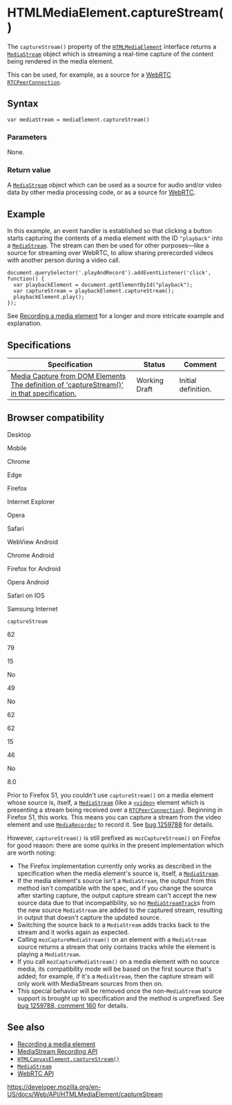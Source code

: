 HTMLMediaElement.captureStream()
================================

The `captureStream()` property of the [`HTMLMediaElement`](../htmlmediaelement) interface returns a [`MediaStream`](../mediastream) object which is streaming a real-time capture of the content being rendered in the media element.

This can be used, for example, as a source for a [WebRTC](../webrtc_api) [`RTCPeerConnection`](../rtcpeerconnection).

Syntax
------

    var mediaStream = mediaElement.captureStream()

### Parameters

None.

### Return value

A [`MediaStream`](../mediastream) object which can be used as a source for audio and/or video data by other media processing code, or as a source for [WebRTC](https://developer.mozilla.org/en-US/docs/Glossary/WebRTC).

Example
-------

In this example, an event handler is established so that clicking a button starts capturing the contents of a media element with the ID `"playback"` into a [`MediaStream`](../mediastream). The stream can then be used for other purposes—like a source for streaming over WebRTC, to allow sharing prerecorded videos with another person during a video call.

    document.querySelector('.playAndRecord').addEventListener('click', function() {
      var playbackElement = document.getElementById("playback");
      var captureStream = playbackElement.captureStream();
      playbackElement.play();
    });

See [Recording a media element](../mediastream_recording_api/recording_a_media_element) for a longer and more intricate example and explanation.

Specifications
--------------

<table><thead><tr class="header"><th>Specification</th><th>Status</th><th>Comment</th></tr></thead><tbody><tr class="odd"><td><a href="https://w3c.github.io/mediacapture-fromelement/#dom-htmlmediaelement-capturestream">Media Capture from DOM Elements<br />
<span class="small">The definition of 'captureStream()' in that specification.</span></a></td><td><span class="spec-wd">Working Draft</span></td><td>Initial definition.</td></tr></tbody></table>

Browser compatibility
---------------------

Desktop

Mobile

Chrome

Edge

Firefox

Internet Explorer

Opera

Safari

WebView Android

Chrome Android

Firefox for Android

Opera Android

Safari on IOS

Samsung Internet

`captureStream`

62

79

15

No

49

No

62

62

15

46

No

8.0

Prior to Firefox 51, you couldn't use `captureStream()` on a media element whose source is, itself, a [`MediaStream`](../mediastream) (like a [`<video>`](https://developer.mozilla.org/en-US/docs/Web/HTML/Element/video) element which is presenting a stream being received over a [`RTCPeerConnection`](../rtcpeerconnection)). Beginning in Firefox 51, this works. This means you can capture a stream from the video element and use [`MediaRecorder`](../mediarecorder) to record it. See [bug 1259788](https://bugzilla.mozilla.org/show_bug.cgi?id=1259788) for details.

However, `captureStream()` is still prefixed as `mozCaptureStream()` on Firefox for good reason: there are some quirks in the present implementation which are worth noting:

-   The Firefox implementation currently only works as described in the specification when the media element's source is, itself, a [`MediaStream`](../mediastream).
-   If the media element's source isn't a `MediaStream`, the output from this method isn't compatible with the spec, and if you change the source after starting capture, the output capture stream can't accept the new source data due to that incompatibility, so no [`MediaStreamTrack`](../mediastreamtrack)s from the new source `MediaStream` are added to the captured stream, resulting in output that doesn't capture the updated source.
-   Switching the source back to a `MediaStream` adds tracks back to the stream and it works again as expected.
-   Calling `mozCaptureMediaStream()` on an element with a `MediaStream` source returns a stream that only contains tracks while the element is playing a `MediaStream`.
-   If you call `mozCaptureMediaStream()` on a media element with no source media, its compatibility mode will be based on the first source that's added; for example, if it's a `MediaStream`, then the capture stream will only work with MediaStream sources from then on.
-   This special behavior will be removed once the non-`MediaStream` source support is brought up to specification and the method is unprefixed. See [bug 1259788, comment 160](https://bugzilla.mozilla.org/show_bug.cgi?id=1259788#c160) for details.

See also
--------

-   [Recording a media element](../mediastream_recording_api/recording_a_media_element)
-   [MediaStream Recording API](../mediastream_recording_api)
-   [`HTMLCanvasElement.captureStream()`](../htmlcanvaselement/capturestream)
-   [`MediaStream`](../mediastream)
-   [WebRTC API](../webrtc_api)

<a href="https://developer.mozilla.org/en-US/docs/Web/API/HTMLMediaElement/captureStream" class="_attribution-link">https://developer.mozilla.org/en-US/docs/Web/API/HTMLMediaElement/captureStream</a>
